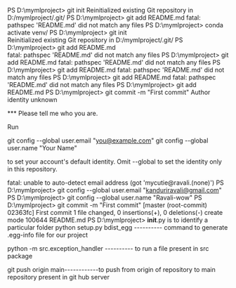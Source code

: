 PS D:\mymlproject> git init
Reinitialized existing Git repository in D:/mymlproject/.git/
PS D:\mymlproject> git add README.md
fatal: pathspec 'README.md' did not match any files
PS D:\mymlproject> conda activate venv/
PS D:\mymlproject> git init            
Reinitialized existing Git repository in D:/mymlproject/.git/
PS D:\mymlproject> git add README.md   
fatal: pathspec 'README.md' did not match any files
PS D:\mymlproject> git add README.md
fatal: pathspec 'README.md' did not match any files
PS D:\mymlproject> git add README.md
fatal: pathspec 'README.md' did not match any files
PS D:\mymlproject> git add README.md
fatal: pathspec 'README.md' did not match any files
PS D:\mymlproject> git add README.md
PS D:\mymlproject> git commit -m "First commit"
Author identity unknown

*** Please tell me who you are.

Run

  git config --global user.email "you@example.com"
  git config --global user.name "Your Name"

to set your account's default identity.
Omit --global to set the identity only in this repository.

fatal: unable to auto-detect email address (got 'mycutie@ravali.(none)')
PS D:\mymlproject> git config --global user.email "kanduriravali@gmail.com"
PS D:\mymlproject> git config --global user.name "Ravali-wow"
PS D:\mymlproject> git commit -m "First commit"
[master (root-commit) 02363fc] First commit
 1 file changed, 0 insertions(+), 0 deletions(-)
 create mode 100644 README.md
PS D:\mymlproject> 
__init__.py is to identify a particular folder
python setup.py bdist_egg ---------- command to generate .egg-info file for our project

python -m src.exception_handler ---------- to run a file present in src package

git push origin main------------to push from origin of repository to main repository present in git hub server